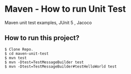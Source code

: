 # Maven - How to run Unit Test
Maven unit test examples, JUnit 5 , Jacoco


## How to run this project?
```
$ Clone Repo.
$ cd maven-unit-test
$ mvn test
$ mvn -Dtest=TestMessageBuilder test
$ mvn -Dtest=TestMessageBuilder#testHelloWorld test
```
